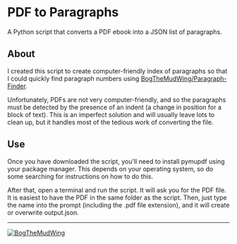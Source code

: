 # PDF to Paragraphs

A Python script that converts a PDF ebook into a JSON list of paragraphs.

## About

I created this script to create computer-friendly index of paragraphs so that I could quickly find paragraph numbers using [BogTheMudWing/Paragraph-Finder](https://github.com/BogTheMudWing/Paragraph-Finder).

Unfortunately, PDFs are not very computer-friendly, and so the paragraphs must be detected by the presence of an indent (a change in position for a block of text). This is an imperfect solution and will usually leave lots to clean up, but it handles most of the tedious work of converting the file.

## Use

Once you have downloaded the script, you'll need to install pymupdf using your package manager. This depends on your operating system, so do some searching for instructions on how to do this.

After that, open a terminal and run the script. It will ask you for the PDF file. It is easiest to have the PDF in the same folder as the script. Then, just type the name into the prompt (including the .pdf file extension), and it will create or overwrite output.json.

---

[![BogTheMudWing](https://nextcloud.macver.org/apps/files_sharing/publicpreview/jyWLnm4i724mxXg?file=/&fileId=61792&x=3390&y=1906&a=true&etag=c43260166526abc326861afd5244df8e)](https://blog.macver.org/about-me)
